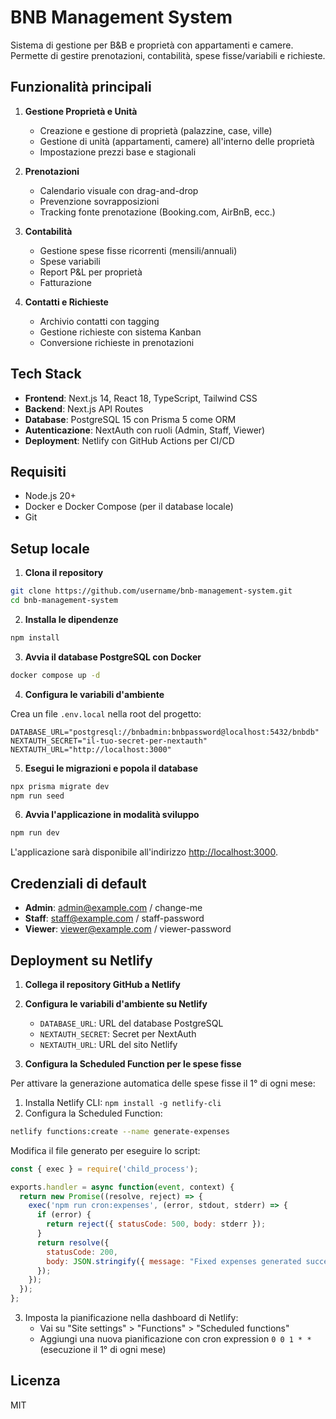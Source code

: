 # BNB Management System

Sistema di gestione per B&B e proprietà con appartamenti e camere. Permette di gestire prenotazioni, contabilità, spese fisse/variabili e richieste.

## Funzionalità principali

1. **Gestione Proprietà e Unità**
   - Creazione e gestione di proprietà (palazzine, case, ville)
   - Gestione di unità (appartamenti, camere) all'interno delle proprietà
   - Impostazione prezzi base e stagionali

2. **Prenotazioni**
   - Calendario visuale con drag-and-drop
   - Prevenzione sovrapposizioni
   - Tracking fonte prenotazione (Booking.com, AirBnB, ecc.)

3. **Contabilità**
   - Gestione spese fisse ricorrenti (mensili/annuali)
   - Spese variabili
   - Report P&L per proprietà
   - Fatturazione

4. **Contatti e Richieste**
   - Archivio contatti con tagging
   - Gestione richieste con sistema Kanban
   - Conversione richieste in prenotazioni

## Tech Stack

- **Frontend**: Next.js 14, React 18, TypeScript, Tailwind CSS
- **Backend**: Next.js API Routes
- **Database**: PostgreSQL 15 con Prisma 5 come ORM
- **Autenticazione**: NextAuth con ruoli (Admin, Staff, Viewer)
- **Deployment**: Netlify con GitHub Actions per CI/CD

## Requisiti

- Node.js 20+
- Docker e Docker Compose (per il database locale)
- Git

## Setup locale

1. **Clona il repository**

```bash
git clone https://github.com/username/bnb-management-system.git
cd bnb-management-system
```

2. **Installa le dipendenze**

```bash
npm install
```

3. **Avvia il database PostgreSQL con Docker**

```bash
docker compose up -d
```

4. **Configura le variabili d'ambiente**

Crea un file `.env.local` nella root del progetto:

```
DATABASE_URL="postgresql://bnbadmin:bnbpassword@localhost:5432/bnbdb"
NEXTAUTH_SECRET="il-tuo-secret-per-nextauth"
NEXTAUTH_URL="http://localhost:3000"
```

5. **Esegui le migrazioni e popola il database**

```bash
npx prisma migrate dev
npm run seed
```

6. **Avvia l'applicazione in modalità sviluppo**

```bash
npm run dev
```

L'applicazione sarà disponibile all'indirizzo [http://localhost:3000](http://localhost:3000).

## Credenziali di default

- **Admin**: admin@example.com / change-me
- **Staff**: staff@example.com / staff-password
- **Viewer**: viewer@example.com / viewer-password

## Deployment su Netlify

1. **Collega il repository GitHub a Netlify**

2. **Configura le variabili d'ambiente su Netlify**

   - `DATABASE_URL`: URL del database PostgreSQL
   - `NEXTAUTH_SECRET`: Secret per NextAuth
   - `NEXTAUTH_URL`: URL del sito Netlify

3. **Configura la Scheduled Function per le spese fisse**

Per attivare la generazione automatica delle spese fisse il 1° di ogni mese:

1. Installa Netlify CLI: `npm install -g netlify-cli`
2. Configura la Scheduled Function:

```bash
netlify functions:create --name generate-expenses
```

Modifica il file generato per eseguire lo script:

```js
const { exec } = require('child_process');

exports.handler = async function(event, context) {
  return new Promise((resolve, reject) => {
    exec('npm run cron:expenses', (error, stdout, stderr) => {
      if (error) {
        return reject({ statusCode: 500, body: stderr });
      }
      return resolve({
        statusCode: 200,
        body: JSON.stringify({ message: "Fixed expenses generated successfully" })
      });
    });
  });
};
```

3. Imposta la pianificazione nella dashboard di Netlify:
   - Vai su "Site settings" > "Functions" > "Scheduled functions"
   - Aggiungi una nuova pianificazione con cron expression `0 0 1 * *` (esecuzione il 1° di ogni mese)

## Licenza

MIT
